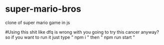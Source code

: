# super-mario-bros
clone of super mario game in js 

#Using this shit like dfq is wrong with you going to try this cancer anyway?
so if you want to run it just type " npm i " then " npm run start "
